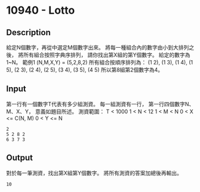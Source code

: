 # 10940 - Lotto

## Description
給定N個數字，再從中選定M個數字出來。
將每一種組合內的數字由小到大排列之後，
將所有組合按照字典序排列，
請你找出第X組的第Y個數字。
給定的數字為1~N。
範例1 (N,M,X,Y) = (5,2,8,2)
所有組合按順序排列為：
    (1 2), (1 3), (1 4), (1 5), (2 3),
    (2 4), (2 5), (3 4), (3 5), (4 5)
所以第8組第2個數字為4。

## Input
第一行有一個數字T代表有多少組測資。
每一組測資有一行，
第一行四個數字N、M、X、Y，
意義如題目所述。
測資範圍：
T < 1000
1 < N < 12
1 < M < N
0 < X <= C(N, M)
0 < Y <= N
```
2
5 2 8 2
6 3 7 3
```

## Output
對於每一筆測資，找出第X組第Y個數字。
將所有測資的答案加總後再輸出。
```
10
```
